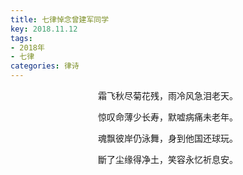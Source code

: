 ```yaml
---
title: 七律悼念曾建军同学
key: 2018.11.12
tags: 
- 2018年 
- 七律
categories: 律诗
---
```


<p align="center">霜飞秋尽菊花残，雨冷风急泪老天。
</p>
<p align="center">惊叹命薄少长寿，默嘘病痛未老年。
</p>
<p align="center">魂飘彼岸仍泳舞，身到他国还球玩。
</p>
<p align="center">斷了尘缘得净土，笑容永忆祈息安。
</p>

